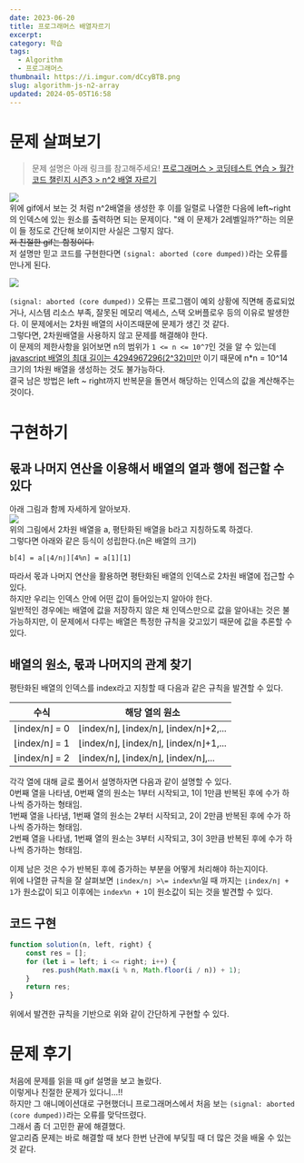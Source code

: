 ```yaml
---
date: 2023-06-20
title: 프로그래머스 배열자르기
excerpt: 
category: 학습
tags:
  - Algorithm
  - 프로그래머스
thumbnail: https://i.imgur.com/dCcyBTB.png
slug: algorithm-js-n2-array
updated: 2024-05-05T16:58
---
```


# 문제 살펴보기

> 문제 설명은 아래 링크를 참고해주세요! 
> [프로그래머스 > 코딩테스트 연습 > 월간 코드 챌린지 시즌3 > n^2 배열 자르기](https://school.programmers.co.kr/learn/courses/30/lessons/87390)

![](https://i.imgur.com/YkgV7mj.png)  
위에 gif에서 보는 것 처럼 n^2배열을 생성한 후 이를 일렬로 나열한 다음에 left~right의 인덱스에 있는 원소를 출력하면 되는 문제이다.
"왜 이 문제가 2레벨일까?"하는 의문이 들 정도로 간단해 보이지만 사실은 그렇지 않다.  
~~저 친절한 gif는 함정이다.~~  
저 설명만 믿고 코드를 구현한다면 `(signal: aborted (core dumped))`라는 오류를 만나게 된다.

![](https://i.imgur.com/vyhCDgS.png)
  
`(signal: aborted (core dumped))` 오류는 프로그램이 예외 상황에 직면해 종료되었거나, 시스템 리소스 부족, 잘못된 메모리 액세스, 스택 오버플로우 등의 이유로 발생한다. 이 문제에서는
2차원 배열의 사이즈때문에 문제가 생긴 것 같다.  
그렇다면, 2차원배열을 사용하지 않고 문제를 해결해야 한다.  
이 문제의 제한사항을 읽어보면 n의 범위가 `1 <= n <= 10^7`인 것을 알 수
있는데 [javascript 배열의 최대 길이는 4294967296(2^32)미만](https://developer.mozilla.org/ko/docs/Web/JavaScript/Reference/Global_Objects/Array/length#%EC%84%A4%EB%AA%85)
이기 때문에
n*n = 10^14 크기의 1차원 배열을 생성하는 것도 불가능하다.  
결국 남은 방법은 left ~ right까지 반복문을 돌면서 해당하는 인덱스의 값을 계산해주는 것이다.

# 구현하기

## 몫과 나머지 연산을 이용해서 배열의 열과 행에 접근할 수 있다

아래 그림과 함께 자세하게 알아보자.  
![](https://i.imgur.com/5I04F3f.png)  
위의 그림에서 2차원 배열을 a, 평탄화된 배열을 b라고 지칭하도록 하겠다.  
그렇다면 아래와 같은 등식이 성립한다.(n은 배열의 크기)

```
b[4] = a[⌊4/n⌋][4%n] = a[1][1]
```

따라서 몫과 나머지 연산을 활용하면 평탄화된 배열의 인덱스로 2차원 배열에 접근할 수 있다.  
하지만 우리는 인덱스 안에 어떤 값이 들어있는지 알아야 한다.  
일반적인 경우에는 배열에 값을 저장하지 않은 채 인덱스만으로 값을 알아내는 것은 불가능하지만,
이 문제에서 다루는 배열은 특정한 규칙을 갖고있기 때문에 값을 추론할 수 있다.

## 배열의 원소, 몫과 나머지의 관계 찾기

평탄화된 배열의 인덱스를 index라고 지칭할 때 다음과 같은 규칙을 발견할 수 있다.

| 수식            | 해당 열의 원소                              |
|---------------|---------------------------------------|
| ⌊index/n⌋ = 0 | ⌊index/n⌋, ⌊index/n⌋, ⌊index/n⌋+2,... |
| ⌊index/n⌋ = 1 | ⌊index/n⌋, ⌊index/n⌋, ⌊index/n⌋+1,... |
| ⌊index/n⌋ = 2 | ⌊index/n⌋, ⌊index/n⌋, ⌊index/n⌋,...   |

각각 열에 대해 글로 풀어서 설명하자면 다음과 같이 설명할 수 있다.  
0번째 열을 나타냄, 0번째 열의 원소는 1부터 시작되고, 1이 1만큼 반복된 후에 수가 하나씩 증가하는 형태임.  
1번째 열을 나타냄, 1번째 열의 원소는 2부터 시작되고, 2이 2만큼 반복된 후에 수가 하나씩 증가하는 형태임.  
2번째 열을 나타냄, 1번째 열의 원소는 3부터 시작되고, 3이 3만큼 반복된 후에 수가 하나씩 증가하는 형태임.

이제 남은 것은 수가 반복된 후에 증가하는 부분을 어떻게 처리해야 하는지이다.  
위에 나열한 규칙을 잘 살펴보면 `⌊index/n⌋ >\= index%n`일 때 까지는 `⌊index/n⌋ + 1`가 원소값이 되고 이후에는 `index%n + 1`이 원소값이 되는 것을 발견할 수 있다.

## 코드 구현

```js
function solution(n, left, right) {
    const res = [];
    for (let i = left; i <= right; i++) {
        res.push(Math.max(i % n, Math.floor(i / n)) + 1);
    }
    return res;
}
```

위에서 발견한 규칙을 기반으로 위와 같이 간단하게 구현할 수 있다.

# 문제 후기

처음에 문제를 읽을 때 gif 설명을 보고 놀랐다.  
이렇게나 친절한 문제가 있다니...!!  
하지만 그 애니메이션대로 구현했더니 프로그래머스에서 처음 보는 `(signal: aborted (core dumped))`라는 오류를 맞닥뜨렸다.  
그래서 좀 더 고민한 끝에 해결했다.  
알고리즘 문제는 바로 해결할 때 보다 한번 난관에 부딪힐 때 더 많은 것을 배울 수 있는 것 같다.  
